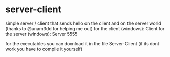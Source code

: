 # server-client
simple server / client that sends hello on the client and on the server world (thanks to @unam3dd for helping me out)
for the client (windows): Client <ip>
for the server (windows): Server 5555

for the executables you can doxnload it in the file Server-Client 
(if its dont work you have to compile it yourself)

